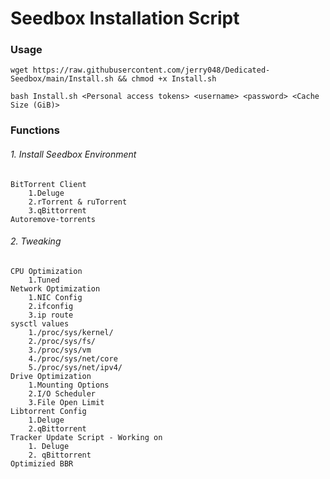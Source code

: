 # Seedbox Installation Script
### Usage

`wget https://raw.githubusercontent.com/jerry048/Dedicated-Seedbox/main/Install.sh && chmod +x Install.sh`

`bash Install.sh <Personal access tokens> <username> <password> <Cache Size (GiB)>`
### Functions
###### 1. Install Seedbox Environment
	BitTorrent Client
		1.Deluge
		2.rTorrent & ruTorrent
		3.qBittorrent
	Autoremove-torrents
###### 2. Tweaking
	CPU Optimization
		1.Tuned
	Network Optimization
		1.NIC Config
		2.ifconfig
		3.ip route
	sysctl values
		1./proc/sys/kernel/
		2./proc/sys/fs/
		3./proc/sys/vm
		4./proc/sys/net/core
		5./proc/sys/net/ipv4/
	Drive Optimization
		1.Mounting Options
		2.I/O Scheduler
		3.File Open Limit
	Libtorrent Config
		1.Deluge
		2.qBittorrent
	Tracker Update Script - Working on
		1. Deluge
		2. qBittorrent 
	Optimizied BBR
